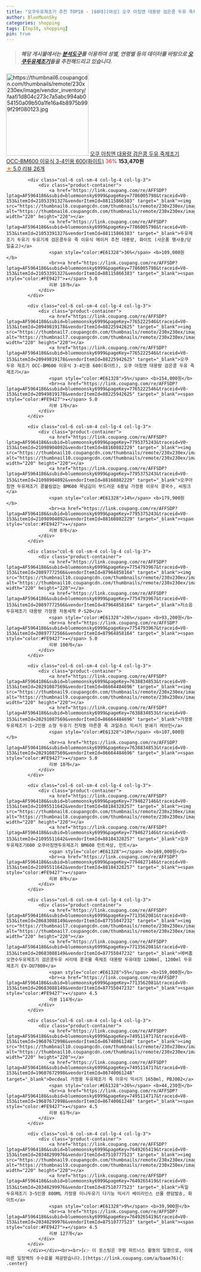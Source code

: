 ```yaml
---
title: "오쿠두유제조기 추천 TOP10 - [60대][여성] 오쿠 아침앤 대용량 검은콩 두유 죽제조기 OCC-BM600 이유식 3-4인용 600(화이트)"
author: BlueMoonSky
categories: shopping
tags: [Top10, shopping]
pin: true
---
```


> ##### 해당 게시물에서는 [**분석도구**](https://itemscout.io/)를 이용하여 **성별**, **연령별** 등의 데이터를 바탕으로 [**오쿠두유제조기**](https://link.coupang.com/a/baae76)들을 추천해드리고 있습니다.
<div class="container"><div class="row">
            <div class="col-6 col-sm-4 col-lg-4 col-lg-3">
                <div class="product-container">
                    <a href="https://link.coupang.com/re/AFFSDP?lptag=AF5964186&subid=bluemoonsky6999&pageKey=7718579774&traceid=V0-153&itemId=20708641289&vendorItemId=87779752191" target="_blank"><img src="https://thumbnail6.coupangcdn.com/thumbnails/remote/230x230ex/image/vendor_inventory/faaf/1d804c273c7a5abc994ab054150a09b50a1fe16a4b8975b999f29f080123.jpg" alt="https://thumbnail6.coupangcdn.com/thumbnails/remote/230x230ex/image/vendor_inventory/faaf/1d804c273c7a5abc994ab054150a09b50a1fe16a4b8975b999f29f080123.jpg" width="220" height="220"></a>
                    <a href="https://link.coupang.com/re/AFFSDP?lptag=AF5964186&subid=bluemoonsky6999&pageKey=7718579774&traceid=V0-153&itemId=20708641289&vendorItemId=87779752191" target="_blank">오쿠 아침앤 대용량 검은콩 두유 죽제조기 OCC-BM600 이유식 3-4인용 600(화이트)</a>
                    <span style="color:#E61328">36%</span> <b>153,470원</b>
                    <br><a href="https://link.coupang.com/re/AFFSDP?lptag=AF5964186&subid=bluemoonsky6999&pageKey=7718579774&traceid=V0-153&itemId=20708641289&vendorItemId=87779752191" target="_blank"><span style="color:#FE9427">★</span> 5.0
                    리뷰 26개</a>
                </div>
            </div>
            
            <div class="col-6 col-sm-4 col-lg-4 col-lg-3">
                <div class="product-container">
                    <a href="https://link.coupang.com/re/AFFSDP?lptag=AF5964186&subid=bluemoonsky6999&pageKey=7786005798&traceid=V0-153&itemId=21053391327&vendorItemId=88115866383" target="_blank"><img src="https://thumbnail6.coupangcdn.com/thumbnails/remote/230x230ex/image/vendor_inventory/0531/a5688348c3817d506b2a7ef7a8b4d19a3fcf1f37df961271ece1ee90ce3e.jpg" alt="https://thumbnail6.coupangcdn.com/thumbnails/remote/230x230ex/image/vendor_inventory/0531/a5688348c3817d506b2a7ef7a8b4d19a3fcf1f37df961271ece1ee90ce3e.jpg" width="220" height="220"></a>
                    <a href="https://link.coupang.com/re/AFFSDP?lptag=AF5964186&subid=bluemoonsky6999&pageKey=7786005798&traceid=V0-153&itemId=21053391327&vendorItemId=88115866383" target="_blank">두유제조기 두유기 두유기계 검은콩두유 죽 이유식 메이커 추천 대용량, 화이트 (사은품 행사중/당일출고)</a>
                    <span style="color:#E61328">36%</span> <b>109,000원</b>
                    <br><a href="https://link.coupang.com/re/AFFSDP?lptag=AF5964186&subid=bluemoonsky6999&pageKey=7786005798&traceid=V0-153&itemId=21053391327&vendorItemId=88115866383" target="_blank"><span style="color:#FE9427">★</span> 5.0
                    리뷰 10개</a>
                </div>
            </div>
            
            <div class="col-6 col-sm-4 col-lg-4 col-lg-3">
                <div class="product-container">
                    <a href="https://link.coupang.com/re/AFFSDP?lptag=AF5964186&subid=bluemoonsky6999&pageKey=7765222546&traceid=V0-153&itemId=20949819178&vendorItemId=88225942625" target="_blank"><img src="https://thumbnail7.coupangcdn.com/thumbnails/remote/230x230ex/image/vendor_inventory/3fda/d4c1c5a990bdbf502a7c02a7e8c3a415d7c3176b79e8cb35bd66d501e7c7.JPG" alt="https://thumbnail7.coupangcdn.com/thumbnails/remote/230x230ex/image/vendor_inventory/3fda/d4c1c5a990bdbf502a7c02a7e8c3a415d7c3176b79e8cb35bd66d501e7c7.JPG" width="220" height="220"></a>
                    <a href="https://link.coupang.com/re/AFFSDP?lptag=AF5964186&subid=bluemoonsky6999&pageKey=7765222546&traceid=V0-153&itemId=20949819178&vendorItemId=88225942625" target="_blank">오쿠 두유 제조기 OCC-BM600 이유식 3-4인용 600(화이트), 오쿠 아침앤 대용량 검은콩 두유 죽제조기</a>
                    <span style="color:#E61328">5%</span> <b>154,000원</b>
                    <br><a href="https://link.coupang.com/re/AFFSDP?lptag=AF5964186&subid=bluemoonsky6999&pageKey=7765222546&traceid=V0-153&itemId=20949819178&vendorItemId=88225942625" target="_blank"><span style="color:#FE9427">★</span> 5.0
                    리뷰 1개</a>
                </div>
            </div>
            
            <div class="col-6 col-sm-4 col-lg-4 col-lg-3">
                <div class="product-container">
                    <a href="https://link.coupang.com/re/AFFSDP?lptag=AF5964186&subid=bluemoonsky6999&pageKey=7795375243&traceid=V0-153&itemId=21098904092&vendorItemId=88160882229" target="_blank"><img src="https://thumbnail10.coupangcdn.com/thumbnails/remote/230x230ex/image/vendor_inventory/3618/dd6cb3b49d30e5a0eb5c55035943c7a94e57bf6c41fee73b0475af2a5956.png" alt="https://thumbnail10.coupangcdn.com/thumbnails/remote/230x230ex/image/vendor_inventory/3618/dd6cb3b49d30e5a0eb5c55035943c7a94e57bf6c41fee73b0475af2a5956.png" width="220" height="220"></a>
                    <a href="https://link.coupang.com/re/AFFSDP?lptag=AF5964186&subid=bluemoonsky6999&pageKey=7795375243&traceid=V0-153&itemId=21098904092&vendorItemId=88160882229" target="_blank">오쿠아침앤 두유제조기 콩불림없는 BM600 목넘김이 부드러운 6중날 가정용 이유식 콩국수, 씨핑크</a>
                    <span style="color:#E61328">14%</span> <b>179,900원</b>
                    <br><a href="https://link.coupang.com/re/AFFSDP?lptag=AF5964186&subid=bluemoonsky6999&pageKey=7795375243&traceid=V0-153&itemId=21098904092&vendorItemId=88160882229" target="_blank"><span style="color:#FE9427">★</span> 
                    리뷰 0개</a>
                </div>
            </div>
            
            <div class="col-6 col-sm-4 col-lg-4 col-lg-3">
                <div class="product-container">
                    <a href="https://link.coupang.com/re/AFFSDP?lptag=AF5964186&subid=bluemoonsky6999&pageKey=7754793967&traceid=V0-153&itemId=20897772566&vendorItemId=87964858164" target="_blank"><img src="https://thumbnail10.coupangcdn.com/thumbnails/remote/230x230ex/image/vendor_inventory/9339/16cda1fc38b1c0d1c9e3d6bdaad0635d1410730ba327445bd1e039afe5e0.png" alt="https://thumbnail10.coupangcdn.com/thumbnails/remote/230x230ex/image/vendor_inventory/9339/16cda1fc38b1c0d1c9e3d6bdaad0635d1410730ba327445bd1e039afe5e0.png" width="220" height="220"></a>
                    <a href="https://link.coupang.com/re/AFFSDP?lptag=AF5964186&subid=bluemoonsky6999&pageKey=7754793967&traceid=V0-153&itemId=20897772566&vendorItemId=87964858164" target="_blank">저소음 두유제조기 대용량 가정용 자동세척 P-S20</a>
                    <span style="color:#E61328">26%</span> <b>93,200원</b>
                    <br><a href="https://link.coupang.com/re/AFFSDP?lptag=AF5964186&subid=bluemoonsky6999&pageKey=7754793967&traceid=V0-153&itemId=20897772566&vendorItemId=87964858164" target="_blank"><span style="color:#FE9427">★</span> 5.0
                    리뷰 100개</a>
                </div>
            </div>
            
            <div class="col-6 col-sm-4 col-lg-4 col-lg-3">
                <div class="product-container">
                    <a href="https://link.coupang.com/re/AFFSDP?lptag=AF5964186&subid=bluemoonsky6999&pageKey=7638834853&traceid=V0-153&itemId=20291087569&vendorItemId=86664484696" target="_blank"><img src="https://thumbnail9.coupangcdn.com/thumbnails/remote/230x230ex/image/vendor_inventory/e3fb/551a1264ff97a9d718b4573cca617fd647a23e66417a77c5d38ce4b3c280.png" alt="https://thumbnail9.coupangcdn.com/thumbnails/remote/230x230ex/image/vendor_inventory/e3fb/551a1264ff97a9d718b4573cca617fd647a23e66417a77c5d38ce4b3c280.png" width="220" height="220"></a>
                    <a href="https://link.coupang.com/re/AFFSDP?lptag=AF5964186&subid=bluemoonsky6999&pageKey=7638834853&traceid=V0-153&itemId=20291087569&vendorItemId=86664484696" target="_blank">가정용 두유제조기 1~2인용 소형 두유기 전자동 마른콩 죽 과일쥬스 믹서기 분쇄기 레브민</a>
                    <span style="color:#E61328">10%</span> <b>107,800원</b>
                    <br><a href="https://link.coupang.com/re/AFFSDP?lptag=AF5964186&subid=bluemoonsky6999&pageKey=7638834853&traceid=V0-153&itemId=20291087569&vendorItemId=86664484696" target="_blank"><span style="color:#FE9427">★</span> 5.0
                    리뷰 10개</a>
                </div>
            </div>
            
            <div class="col-6 col-sm-4 col-lg-4 col-lg-3">
                <div class="product-container">
                    <a href="https://link.coupang.com/re/AFFSDP?lptag=AF5964186&subid=bluemoonsky6999&pageKey=7794627146&traceid=V0-153&itemId=21095511642&vendorItemId=88184328257" target="_blank"><img src="https://thumbnail8.coupangcdn.com/thumbnails/remote/230x230ex/image/vendor_inventory/ee93/38e3f7bedef9b7ed3c00d8f1be704dc8a867129fb75fb1b990632a04e5a0.jpg" alt="https://thumbnail8.coupangcdn.com/thumbnails/remote/230x230ex/image/vendor_inventory/ee93/38e3f7bedef9b7ed3c00d8f1be704dc8a867129fb75fb1b990632a04e5a0.jpg" width="220" height="220"></a>
                    <a href="https://link.coupang.com/re/AFFSDP?lptag=AF5964186&subid=bluemoonsky6999&pageKey=7794627146&traceid=V0-153&itemId=21095511642&vendorItemId=88184328257" target="_blank">오쿠 두유제조기600 오쿠아침엔두유제조기 BM600 민트색상, 민트</a>
                    <span style="color:#E61328"></span> <b>169,000원</b>
                    <br><a href="https://link.coupang.com/re/AFFSDP?lptag=AF5964186&subid=bluemoonsky6999&pageKey=7794627146&traceid=V0-153&itemId=21095511642&vendorItemId=88184328257" target="_blank"><span style="color:#FE9427">★</span> 
                    리뷰 0개</a>
                </div>
            </div>
            
            <div class="col-6 col-sm-4 col-lg-4 col-lg-3">
                <div class="product-container">
                    <a href="https://link.coupang.com/re/AFFSDP?lptag=AF5964186&subid=bluemoonsky6999&pageKey=7713562081&traceid=V0-153&itemId=20683088149&vendorItemId=87755047232" target="_blank"><img src="https://thumbnail7.coupangcdn.com/thumbnails/remote/230x230ex/image/vendor_inventory/b5ee/ccc65a5e880d268c5fd7eab840e7846995ceeae76fa6ebb4161b9880defe.jpg" alt="https://thumbnail7.coupangcdn.com/thumbnails/remote/230x230ex/image/vendor_inventory/b5ee/ccc65a5e880d268c5fd7eab840e7846995ceeae76fa6ebb4161b9880defe.jpg" width="220" height="220"></a>
                    <a href="https://link.coupang.com/re/AFFSDP?lptag=AF5964186&subid=bluemoonsky6999&pageKey=7713562081&traceid=V0-153&itemId=20683088149&vendorItemId=87755047232" target="_blank">에버홈 오연수두유제조기 검은콩두유 서리태 콩국물 죽제조 대용량 두유대장 1200ml, 1200ml 두유제조기 EV-DU7000</a>
                    <span style="color:#E61328">5%</span> <b>159,000원</b>
                    <br><a href="https://link.coupang.com/re/AFFSDP?lptag=AF5964186&subid=bluemoonsky6999&pageKey=7713562081&traceid=V0-153&itemId=20683088149&vendorItemId=87755047232" target="_blank"><span style="color:#FE9427">★</span> 4.5
                    리뷰 114개</a>
                </div>
            </div>
            
            <div class="col-6 col-sm-4 col-lg-4 col-lg-3">
                <div class="product-container">
                    <a href="https://link.coupang.com/re/AFFSDP?lptag=AF5964186&subid=bluemoonsky6999&pageKey=7495114717&traceid=V0-153&itemId=19607672998&vendorItemId=86740061248" target="_blank"><img src="https://thumbnail10.coupangcdn.com/thumbnails/remote/230x230ex/image/vendor_inventory/498d/ebdfca31d9bb0967cf257995e97778c0edb7106be47bd5d449cd65fab4a1.png" alt="https://thumbnail10.coupangcdn.com/thumbnails/remote/230x230ex/image/vendor_inventory/498d/ebdfca31d9bb0967cf257995e97778c0edb7106be47bd5d449cd65fab4a1.png" width="220" height="220"></a>
                    <a href="https://link.coupang.com/re/AFFSDP?lptag=AF5964186&subid=bluemoonsky6999&pageKey=7495114717&traceid=V0-153&itemId=19607672998&vendorItemId=86740061248" target="_blank">Decdeal 가정용 두유제조기 죽 이유식 믹서기 1650ml, PBJ002</a>
                    <span style="color:#E61328">26%</span> <b>44,230원</b>
                    <br><a href="https://link.coupang.com/re/AFFSDP?lptag=AF5964186&subid=bluemoonsky6999&pageKey=7495114717&traceid=V0-153&itemId=19607672998&vendorItemId=86740061248" target="_blank"><span style="color:#FE9427">★</span> 4.5
                    리뷰 61개</a>
                </div>
            </div>
            
            <div class="col-6 col-sm-4 col-lg-4 col-lg-3">
                <div class="product-container">
                    <a href="https://link.coupang.com/re/AFFSDP?lptag=AF5964186&subid=bluemoonsky6999&pageKey=7649265419&traceid=V0-153&itemId=20348299976&vendorItemId=87510777523" target="_blank"><img src="https://thumbnail9.coupangcdn.com/thumbnails/remote/230x230ex/image/vendor_inventory/c3e1/49719ce33a092c53aa8893d30226f6c827aa6487c0f2099ddcb77d8649cd.jpg" alt="https://thumbnail9.coupangcdn.com/thumbnails/remote/230x230ex/image/vendor_inventory/c3e1/49719ce33a092c53aa8893d30226f6c827aa6487c0f2099ddcb77d8649cd.jpg" width="220" height="220"></a>
                    <a href="https://link.coupang.com/re/AFFSDP?lptag=AF5964186&subid=bluemoonsky6999&pageKey=7649265419&traceid=V0-153&itemId=20348299976&vendorItemId=87510777523" target="_blank">독일 두유제조기 3~5인용 800ML 가정용 미니두유기 다기능 믹서기 베이리인스 선물 랜덤발송, 화이트</a>
                    <span style="color:#E61328">9%</span> <b>39,900원</b>
                    <br><a href="https://link.coupang.com/re/AFFSDP?lptag=AF5964186&subid=bluemoonsky6999&pageKey=7649265419&traceid=V0-153&itemId=20348299976&vendorItemId=87510777523" target="_blank"><span style="color:#FE9427">★</span> 4.5
                    리뷰 127개</a>
                </div>
            </div>
            </div></div><br><br>[👉 이 포스팅은 쿠팡 파트너스 활동의 일환으로, 이에 따른 일정액의 수수료를 제공받습니다.](https://link.coupang.com/a/baae76){: .center}